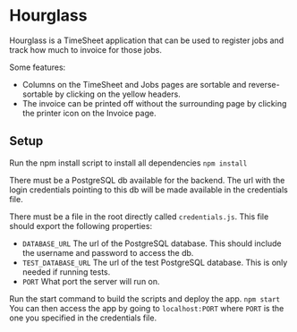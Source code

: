 # Hourglass

Hourglass is a TimeSheet application that can be used to register jobs and track how much to invoice for those jobs.

Some features:
* Columns on the TimeSheet and Jobs pages are sortable and reverse-sortable by clicking on the yellow headers.
* The invoice can be printed off without the surrounding page by clicking the printer icon on the Invoice page.

## Setup

Run the npm install script to install all dependencies
`npm install`

There must be a PostgreSQL db available for the backend. The url with the login credentials pointing to this db will be made available in the credentials file.

There must be a file in the root directly called `credentials.js`. This file should export the following properties:
* `DATABASE_URL` The url of the PostgreSQL database. This should include the username and password to access the db.
* `TEST_DATABASE_URL` The url of the test PostgreSQL database. This is only needed if running tests.
* `PORT` What port the server will run on.

Run the start command to build the scripts and deploy the app.
`npm start`
You can then access the app by going to `localhost:PORT` where `PORT` is the one you specified in the credentials file.
